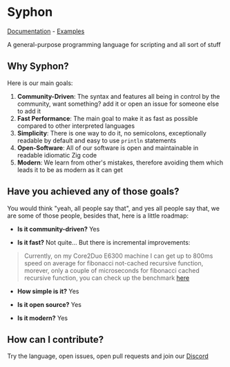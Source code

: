 # Syphon

[Documentation](docs) - [Examples](examples)

A general-purpose programming language for scripting and all sort of stuff

## Why Syphon?

Here is our main goals:

1. **Community-Driven**: The syntax and features all being in control by the community, want something? add it or open an issue for someone else to add it
2. **Fast Performance**: The main goal to make it as fast as possible compared to other interpreted languages
3. **Simplicity**: There is one way to do it, no semicolons, exceptionally readable by default and easy to use `println` statements
4. **Open-Software**: All of our software is open and maintainable in readable idiomatic Zig code
5. **Modern**: We learn from other's mistakes, therefore avoiding them which leads it to be as modern as it can get

## Have you achieved any of those goals?

You would think "yeah, all people say that", and yes all people say that, we are some of those people, besides that, here is a little roadmap:

- **Is it community-driven?** Yes

- **Is it fast?** Not quite... But there is incremental improvements:

> Currently, on my Core2Duo E6300 machine I can get up to 800ms speed on average for fibonacci not-cached recursive function, morever, only a couple of microseconds for fibonacci cached recursive function, you can check up the benchmark [here](tests/benchmarks/fibonacci.sy)

- **How simple is it?** Yes

- **Is it open source?** Yes

- **Is it modern?** Yes

## How can I contribute?

Try the language, open issues, open pull requests and join our [Discord](https://discord.com/invite/v7XZ4cQJ)
